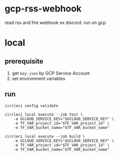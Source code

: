 # gcp-rss-webhook
read rss and fire webhook ex discord. run on gcp


# local
## prerequisite
1. get `key.json` by GCP Service Account
2. set environment variables

## run
```
circleci config validate

circleci local execute --job test \
    -e GCLOUD_SERVICE_KEY="$GCLOUD_SERVICE_KEY" \
    -e TF_VAR_project_id="$TF_VAR_project_id" \
    -e TF_VAR_bucket_name="$TF_VAR_bucket_name"

circleci local execute --job build \
    -e GCLOUD_SERVICE_KEY="$GCLOUD_SERVICE_KEY" \
    -e TF_VAR_project_id="$TF_VAR_project_id" \
    -e TF_VAR_bucket_name="$TF_VAR_bucket_name"
```

